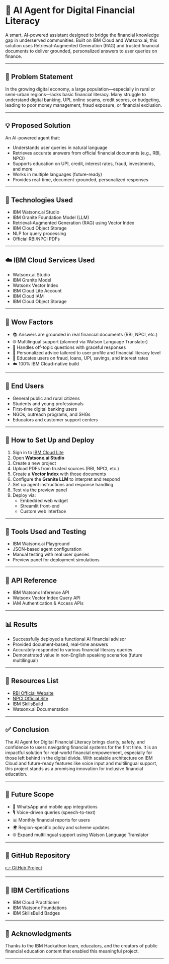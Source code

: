 # 💸 AI Agent for Digital Financial Literacy

A smart, AI-powered assistant designed to bridge the financial knowledge gap in underserved communities. Built on IBM Cloud and Watsonx.ai, this solution uses Retrieval-Augmented Generation (RAG) and trusted financial documents to deliver grounded, personalized answers to user queries on finance.

---

## 🧩 Problem Statement

In the growing digital economy, a large population—especially in rural or semi-urban regions—lacks basic financial literacy. Many struggle to understand digital banking, UPI, online scams, credit scores, or budgeting, leading to poor money management, fraud exposure, or financial exclusion.

---

## 💡 Proposed Solution

An AI-powered agent that:

- Understands user queries in natural language
- Retrieves accurate answers from official financial documents (e.g., RBI, NPCI)
- Supports education on UPI, credit, interest rates, fraud, investments, and more
- Works in multiple languages (future-ready)
- Provides real-time, document-grounded, personalized responses

---

## 🧠 Technologies Used

- IBM Watsonx.ai Studio  
- IBM Granite Foundation Model (LLM)  
- Retrieval-Augmented Generation (RAG) using Vector Index  
- IBM Cloud Object Storage  
- NLP for query processing  
- Official RBI/NPCI PDFs  

---

## ☁️ IBM Cloud Services Used

- Watsonx.ai Studio  
- IBM Granite Model  
- Watsonx Vector Index  
- IBM Cloud Lite Account  
- IBM Cloud IAM  
- IBM Cloud Object Storage  

---

## 🌟 Wow Factors

- 📚 Answers are grounded in real financial documents (RBI, NPCI, etc.)
- 🌐 Multilingual support (planned via Watson Language Translator)
- 🤖 Handles off-topic questions with graceful responses
- 🧠 Personalized advice tailored to user profile and financial literacy level
- 🔐 Educates users on fraud, loans, UPI, savings, and interest rates
- ☁️ 100% IBM Cloud-native build

---

## 👥 End Users

- General public and rural citizens  
- Students and young professionals  
- First-time digital banking users  
- NGOs, outreach programs, and SHGs  
- Educators and customer support centers  

---

## 🚀 How to Set Up and Deploy

1. Sign in to [IBM Cloud Lite](https://cloud.ibm.com)
2. Open **Watsonx.ai Studio**
3. Create a new project
4. Upload PDFs from trusted sources (RBI, NPCI, etc.)
5. Create a **Vector Index** with those documents
6. Configure the **Granite LLM** to interpret and respond
7. Set up agent instructions and response handling
8. Test via the preview panel
9. Deploy via:
   - Embedded web widget
   - Streamlit front-end
   - Custom web interface

---

## 🧪 Tools Used and Testing

- IBM Watsonx.ai Playground
- JSON-based agent configuration
- Manual testing with real user queries
- Preview panel for deployment simulations

---

## 🔌 API Reference

- IBM Watsonx Inference API  
- Watsonx Vector Index Query API  
- IAM Authentication & Access APIs  

---

## 📊 Results

- Successfully deployed a functional AI financial advisor
- Provided document-based, real-time answers
- Accurately responded to various financial literacy queries
- Demonstrated value in non-English speaking scenarios (future multilingual)

---

## 📌 Resources List

- [RBI Official Website](https://rbi.org.in)
- [NPCI Official Site](https://npci.org.in)
- IBM SkillsBuild  
- Watsonx.ai Documentation  

---

## ✅ Conclusion

The AI Agent for Digital Financial Literacy brings clarity, safety, and confidence to users navigating financial systems for the first time. It is an impactful solution for real-world financial empowerment, especially for those left behind in the digital divide. With scalable architecture on IBM Cloud and future-ready features like voice input and multilingual support, this project stands as a promising innovation for inclusive financial education.

---

## 🔮 Future Scope

- 📱 WhatsApp and mobile app integrations  
- 🎙️ Voice-driven queries (speech-to-text)  
- 📊 Monthly financial reports for users  
- 🌍 Region-specific policy and scheme updates  
- 🌐 Expand multilingual support using Watson Language Translator  

---

## 🔗 GitHub Repository

[👉 GitHub Project](https://github.com/Bharat1417/FINANCIALADVISOR.git)

---

## 🏅 IBM Certifications

- IBM Cloud Practitioner  
- IBM Watsonx Foundations  
- IBM SkillsBuild Badges  

---

## 🙏 Acknowledgments

Thanks to the IBM Hackathon team, educators, and the creators of public financial education content that enabled this meaningful project.

---

